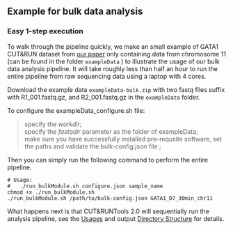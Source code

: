 ## Example for bulk data analysis
### Easy 1-step execution

To walk through the pipeline quickly, we make an small example of GATA1 CUT&RUN dataset from [our paper](https://genomebiology.biomedcentral.com/articles/10.1186/s13059-019-1802-4) only containing data from chromosome 11 (can be found in the folder `exampleData` ) to illustrate the usage of our bulk data analysis pipeline. It will take roughly less than half an hour to run the entire pipeline from raw sequencing data using a laptop with 4 cores.

Download the example data `exampleData-bulk.zip` with two fastq files suffix with R1_001.fastq.gz, and R2_001.fastq.gz in the `exampleData` folder.

To configure the exampleData_configure.sh file:   
> specify the *workdir*;  
  specify the *fastqdir* parameter as the folder of exampleData;  
  make sure you have successfully installed pre-requsite software, set the paths and validate the bulk-config.json file ;  

Then you can simply run the following command to perform the entire pipeline.

```
# Usage:
#   ./run_bulkModule.sh configure.json sample_name
chmod +x ./run_bulkModule.sh   
./run_bulkModule.sh /path/to/bulk-config.json GATA1_D7_30min_chr11
```

What happens next is that CUT&RUNTools 2.0 will sequentially run the analysis pipeline, see the [Usages](./bulk-USAGE.md) and output [Directory Structure](./bulk-DIRECTORY.md) for details. 



